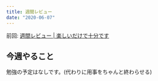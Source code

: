 ```yaml
---
title: 週間レビュー
date: "2020-06-07"
---
```


前回: [週間レビュー | 楽しいだけで十分です](https://yinm.info/20200531/)

## 今週やること
勉強の予定はなしです。(代わりに用事をちゃんと終わらせる)

